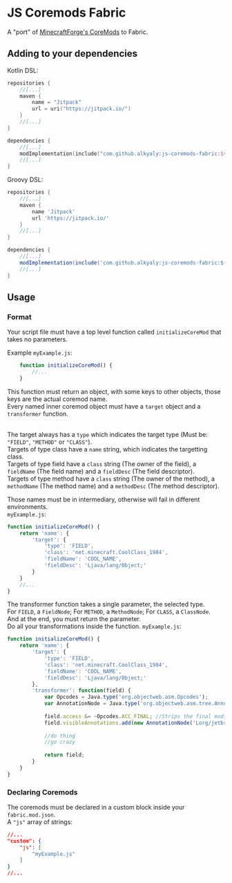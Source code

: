 # JS Coremods Fabric

A "port" of [MinecraftForge's CoreMods](https://github.com/minecraftforge/coremods) to Fabric.

## Adding to your dependencies

Kotlin DSL: 
```kotlin
repositories {
    //[...]
    maven {
        name = "Jitpack"
        url = uri("https://jitpack.io/")
    }
    //[...]
}

dependencies {
    //[...]
    modImplementation(include("com.github.alkyaly:js-coremods-fabric:$version")!!)
    //[...]
}
```

Groovy DSL:
```groovy
repositories {
    //[...]
    maven {
        name 'Jitpack'
        url 'https://jitpack.io/'
    }
    //[...]
}

dependencies {
    //[...]
    modImplementation(include('com.github.alkyaly:js-coremods-fabric:${version}'))
    //[...]
}
```

## Usage

### Format
Your script file must have a top level function called `initializeCoreMod` that takes no parameters.

Example `myExample.js`:
```javascript
    function initializeCoreMod() {
        //...   
    }
```

This function must return an object, with some keys to other objects, those keys are the actual coremod name.<br>
Every named inner coremod object must have a `target` object and a `transformer` function.<br><br>

The target always has a `type` which indicates the target type (Must be: `"FIELD"`, `"METHOD"` or `"CLASS"`).<br>
Targets of type class have a `name` string, which indicates the targetting class.<br>
Targets of type field have a `class` string (The owner of the field), a `fieldName` (The field name) and a `fieldDesc` (The field descriptor).<br>
Targets of type method have a `class` string (The owner of the method), a `methodName` (The method name) and a `methodDesc` (The method descriptor).<br>

Those names must be in intermediary, otherwise will fail in different environments.<br>
`myExample.js`:
```javascript
function initializeCoreMod() {
    return 'name': {
        'target': {
            'type': 'FIELD',
            'class': 'net.minecraft.CoolClass_1984',
            'fieldName': 'COOL_NAME',
            'fieldDesc': 'Ljava/lang/Object;'
        }
    }
    //...
}
```

The transformer function takes a single parameter, the selected type.<br>
For `FIELD`, a `FieldNode`; For `METHOD`, a `MethodNode`; For `CLASS`, a `ClassNode`.<br>
And at the end, you must return the parameter.<br>
Do all your transformations inside the function.
`myExample.js`:
```javascript
function initializeCoreMod() {
    return 'name': {
        'target': {
            'type': 'FIELD',
            'class': 'net.minecraft.CoolClass_1984',
            'fieldName': 'COOL_NAME',
            'fieldDesc': 'Ljava/lang/Object;'
        },
        'transformer': function(field) {
            var Opcodes = Java.type('org.objectweb.asm.Opcodes');
            var AnnotationNode = Java.type('org.objectweb.asm.tree.AnnotationNode');
           
            field.access &= ~Opcodes.ACC_FINAL; //Strips the final modifier from the field
            field.visibleAnnotations.add(new AnnotationNode('Lorg/jetbrains/annotations/Nullable;')); //Adds the nullable annotation
            
            //do thing
            //go crazy
            
            return field;       
        }
    }
}
```

### Declaring Coremods
The coremods must be declared in a custom block inside your `fabric.mod.json`.<br>
A `"js"` array of strings:

```json
//...
"custom": {
    "js": [
        "myExample.js"
    ]
}
//...
```
